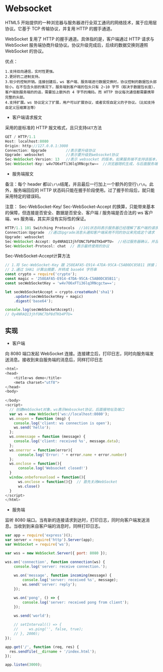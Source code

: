 # Websocket

HTML5 开始提供的一种浏览器与服务器进行全双工通讯的网络技术，属于应用层协议。它基于 TCP 传输协议，并复用 HTTP 的握手通道。

WebSocket 复用了 HTTP 的握手通道。具体指的是，客户端通过 HTTP 请求与 WebSocket 服务端协商升级协议。协议升级完成后，后续的数据交换则遵照 WebSocket 的协议。

优点：

```
1.支持双向通信，实时性更强。
2.更好的二进制支持。
3.较少的控制开销。连接创建后，ws 客户端、服务端进行数据交换时，协议控制的数据包头部较小。在不包含头部的情况下，服务端到客户端的包头只有 2~10 字节（取决于数据包长度），客户端到服务端的的话，需要加上额外的 4 字节的掩码。而 HTTP 协议每次通信都需要携带完整的头部。
4.支持扩展。ws 协议定义了扩展，用户可以扩展协议，或者实现自定义的子协议。（比如支持自定义压缩算法等）
```

- 客户端请求报文

采用的是标准的 HTTP 报文格式，且只支持`GET`方法

```javascript
GET / HTTP/1.1
Host: localhost:8080
Origin: http://127.0.0.1:3000
Connection: Upgrade  		//表示要升级协议
Upgrade: websocket			//表示要升级到websocket协议	
Sec-WebSocket-Version: 13	//表示 websocket 的版本。如果服务端不支持该版本，需要返回一个Sec-WebSocket-Versionheader，里面包含服务端支持的版本号。
Sec-WebSocket-Key: w4v7O6xFTi36lq3RNcgctw==  //浏览器随机生成，与后面服务端响应首部的Sec-WebSocket-Accept是配套的，提供基本的防护，比如恶意的连接，或者无意的连接
```

- 服务端报文

备注：每个 header 都以`\r\n`结尾，并且最后一行加上一个额外的空行`\r\n`。此外，服务端回应的 HTTP 状态码只能在握手阶段使用。过了握手阶段后，就只能采用特定的错误码。

注意： Sec-WebSocket-Key/ Sec-WebSocket-Accept 的换算，只能带来基本的保障，但连接是否安全、数据是否安全、客户端 / 服务端是否合法的 ws 客户端、ws 服务端，其实并没有实际性的保证。

```javascript
HTTP/1.1 101 Switching Protocols  //101状态码表示服务器已经理解了客户端的请求，表示协议切换。
Connection:Upgrade  //通过Upgrade消息头通知客户端采用不同的协议来完成这个请求
Upgrade: websocket
Sec-WebSocket-Accept: Oy4NRAQ13jhfONC7bP8dTKb4PTU=  //经过服务器确认，并且加密过后的 Sec-WebSocket-Key
Sec-WebSocket-Protocol: chat  // 表示最终使用的协议
```

Sec-WebSocket-Accept计算方法

```javascript
// 1.将 Sec-WebSocket-Key 跟 258EAFA5-E914-47DA-95CA-C5AB0DC85B11 拼接；
// 2.通过 SHA1 计算出摘要，并转成 base64 字符串
const crypto = require('crypto');
const magic = '258EAFA5-E914-47DA-95CA-C5AB0DC85B11';
const secWebSocketKey = 'w4v7O6xFTi36lq3RNcgctw==';

let secWebSocketAccept = crypto.createHash('sha1')
	.update(secWebSocketKey + magic)
	.digest('base64');

console.log(secWebSocketAccept);
// Oy4NRAQ13jhfONC7bP8dTKb4PTU=
```



## 实现

- 客户端

向 8080 端口发起 WebSocket 连接。连接建立后，打印日志，同时向服务端发送消息。接收到来自服务端的消息后，同样打印日志

```javascript
<html>
<head>
    <title>ws demo</title>
    <meta charset="utf8">
</head>
<body>
  
</body>
<script>
  // 创建WebSocket对象，ws表示Websocket协议，后面接地址及端口
  var ws = new WebSocket('ws://localhost:8080');
  ws.onopen = function (msg) {
    console.log('client: ws connection is open');
    ws.send('hello');
  };
  ws.onmessage = function (message) {
    console.log('client: received %s', message.data);
  };
  ws.onerror = function(error){
      console.log('Error: ' + error.name + error.number)
  };
  ws.onclose = function(){
      console.log('Websocket closed!')
  }
  window.onbeforeunload = function(){
      ws.onclose = function(){}  // 首先关闭WebSocket
      ws.close()
  }
</script>
</html>
```

- 服务端

监听 8080 端口。当有新的连接请求到达时，打印日志，同时向客户端发送消息。当收到到来自客户端的消息时，同样打印日志。

```javascript
var app = require('express')();
var server = require('http').Server(app);
var WebSocket = require('ws');

var wss = new WebSocket.Server({ port: 8080 });

wss.on('connection', function connection(ws) {
    console.log('server: receive connection.');
    
    ws.on('message', function incoming(message) {
        console.log('server: received %s', message);
        ws.send('server: reply');
    });

    ws.on('pong', () => {
        console.log('server: received pong from client');
    });

    ws.send('world');
    
    // setInterval(() => {
    //     ws.ping('', false, true);
    // }, 2000);
});

app.get('/', function (req, res) {
  res.sendfile(__dirname + '/index.html');
});

app.listen(3000);
```